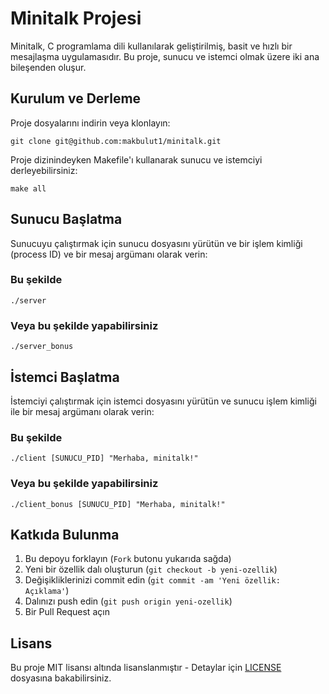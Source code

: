 # Minitalk Projesi

Minitalk, C programlama dili kullanılarak geliştirilmiş, basit ve hızlı bir mesajlaşma uygulamasıdır. Bu proje, sunucu ve istemci olmak üzere iki ana bileşenden oluşur.

## Kurulum ve Derleme

Proje dosyalarını indirin veya klonlayın:

```
git clone git@github.com:makbulut1/minitalk.git
```

Proje dizinindeyken Makefile'ı kullanarak sunucu ve istemciyi derleyebilirsiniz:

```
make all
```

## Sunucu Başlatma

Sunucuyu çalıştırmak için sunucu dosyasını yürütün ve bir işlem kimliği (process ID) ve bir mesaj argümanı olarak verin:

### Bu şekilde
```
./server
```
### Veya bu şekilde yapabilirsiniz
```
./server_bonus
```

## İstemci Başlatma

İstemciyi çalıştırmak için istemci dosyasını yürütün ve sunucu işlem kimliği ile bir mesaj argümanı olarak verin:


### Bu şekilde
```
./client [SUNUCU_PID] "Merhaba, minitalk!"
```
### Veya bu şekilde yapabilirsiniz
```
./client_bonus [SUNUCU_PID] "Merhaba, minitalk!"
```

## Katkıda Bulunma

1. Bu depoyu forklayın (`Fork` butonu yukarıda sağda)
2. Yeni bir özellik dalı oluşturun (`git checkout -b yeni-ozellik`)
3. Değişikliklerinizi commit edin (`git commit -am 'Yeni özellik: Açıklama'`)
4. Dalınızı push edin (`git push origin yeni-ozellik`)
5. Bir Pull Request açın

## Lisans

Bu proje MIT lisansı altında lisanslanmıştır - Detaylar için [LICENSE](LICENSE) dosyasına bakabilirsiniz.
